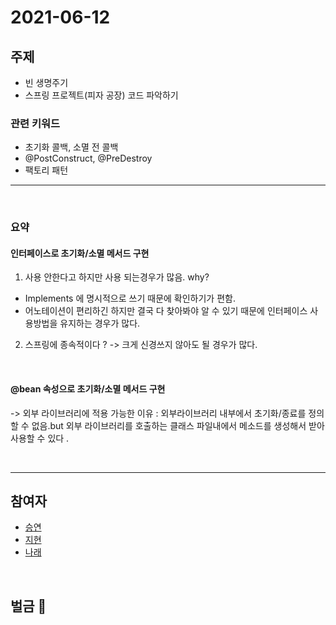 # 2021-06-12

## 주제

- 빈 생명주기
- 스프링 프로젝트(피자 공장) 코드 파악하기

### 관련 키워드
- 초기화 콜백, 소멸 전 콜백
- @PostConstruct, @PreDestroy
- 팩토리 패턴

----

<br>


### 요약

#### 인터페이스로 초기화/소멸 메서드 구현

1. 사용 안한다고 하지만 사용 되는경우가 많음. 
why?

- Implements 에 명시적으로 쓰기 때문에 확인하기가 편함.
- 어노테이션이 편리하긴 하지만 결국 다 찾아봐야 알 수 있기 때문에 인터페이스 사용방법을 유지하는 경우가 많다. 

2. 스프링에 종속적이다 ? -> 크게 신경쓰지 않아도 될 경우가 많다.

<br>


#### @bean 속성으로 초기화/소멸 메서드 구현

-> 외부 라이브러리에 적용 가능한 이유 : 
외부라이브러리 내부에서 초기화/종료를 정의할 수 없음.but 외부 라이브러리를 호출하는 클래스 파일내에서 메소드를 생성해서 받아 사용할 수 있다 .

<br>


---


## 참여자

- [승연](https://github.com/ssyoni)
- [지현](https://github.com/choejee)
- [나래](https://github.com/mumblecoder)

  
<br/>

## 벌금 💸
